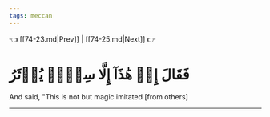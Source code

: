 ```yaml
---
tags: meccan
---
```


👈 [[74-23.md|Prev]] | [[74-25.md|Next]] 👉

# فَقَالَ إِنۡ هَٰذَآ إِلَّا سِحۡرٞ يُؤۡثَرُ

And said, "This is not but magic imitated [from others]

---

